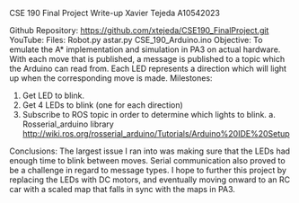 CSE 190 Final Project Write-up
Xavier Tejeda A10542023

Github Repository: https://github.com/xtejeda/CSE190_FinalProject.git
YouTube: 
Files:
	Robot.py	astar.py	CSE_190_Arduino.ino
Objective:
To emulate the A* implementation and simulation in PA3 on actual hardware. With each move that is published, a message is published to a topic which the Arduino can read from. Each LED represents a direction which will light up when the corresponding move is made.
Milestones:
1)	Get LED to blink.
2)	Get 4 LEDs to blink (one for each direction)
3)	Subscribe to ROS topic in order to determine which lights to blink.
a.	Rosserial_arduino library
http://wiki.ros.org/rosserial_arduino/Tutorials/Arduino%20IDE%20Setup 
 
Conclusions:
The largest issue I ran into was making sure that the LEDs had enough time to blink between moves. Serial communication also proved to be a challenge in regard to message types. I hope to further this project by replacing the LEDs with DC motors, and eventually moving onward to an RC car with a scaled map that falls in sync with the maps in PA3.
 
